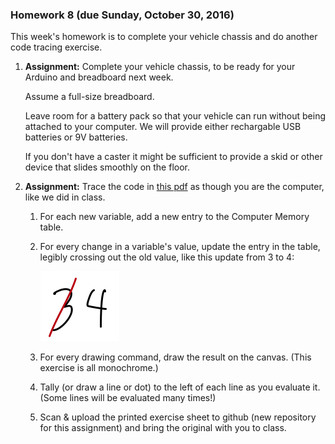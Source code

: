 ### Homework 8 (due Sunday, October 30, 2016)

This week's homework is to complete your vehicle chassis and do another code tracing exercise.

1. **Assignment:** Complete your vehicle chassis, to be ready for your Arduino and breadboard next week.
   
   Assume a full-size breadboard.
   
   Leave room for a battery pack so that your vehicle can run without being attached to your computer. We will provide either rechargable USB batteries or 9V batteries.
   
   If you don't have a caster it might be sufficient to provide a skid or other device that slides smoothly on the floor.


2. **Assignment:** Trace the code in [this pdf](https://github.com/zamfi/cca-programming-electronics-fall-2016-monday/blob/master/hw/tracer.pdf?raw=true) as though you are the computer, like we did in class.
   1. For each new variable, add a new entry to the Computer Memory table.
   2. For every change in a variable's value, update the entry in the table, legibly crossing out the old value, like this update from 3 to 4:

      ![was 3, now 4](img/3-no-4.png)
   3. For every drawing command, draw the result on the canvas. (This exercise is all monochrome.)
   4. Tally (or draw a line or dot) to the left of each line as you evaluate it. (Some lines will be evaluated many times!)
   5. Scan & upload the printed exercise sheet to github (new repository for this assignment) and bring the original with you to class.


